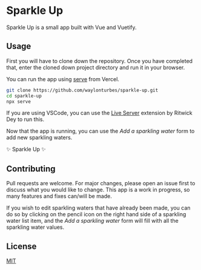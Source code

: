 # Sparkle Up

Sparkle Up is a small app built with Vue and Vuetify.

## Usage

First you will have to clone down the repository. Once you have completed that, enter the cloned down project directory and run it in your browser.

You can run the app using [serve](https://github.com/vercel/serve) from Vercel.

```bash
git clone https://github.com/waylonturbes/sparkle-up.git
cd sparkle-up
npx serve
```

If you are using VSCode, you can use the [Live Server](https://marketplace.visualstudio.com/items?itemName=ritwickdey.LiveServer) extension by Ritwick Dey to run this.

Now that the app is running, you can use the _Add a sparkling water_ form to add new sparkling waters.

&#10024; Sparkle Up &#10024;

## Contributing

Pull requests are welcome. For major changes, please open an issue first to discuss what you would like to change. This app is a work in progress, so many features and fixes can/will be made.

If you wish to edit sparkling waters that have already been made, you can do so by clicking on the pencil icon on the right hand side of a sparkling water list item, and the _Add a sparkling water_ form will fill with all the sparkling water values.

## License

[MIT](https://choosealicense.com/licenses/mit/)
